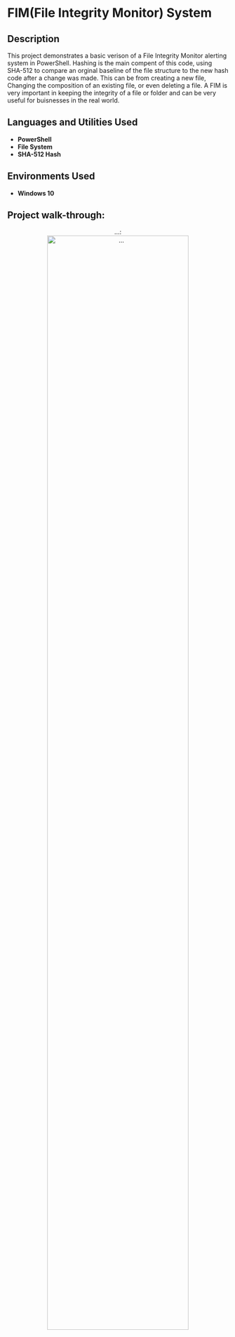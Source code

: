 <h1>FIM(File Integrity Monitor) System </h1>

<h2>Description</h2>
This project demonstrates a basic verison of a File Integrity Monitor alerting system in PowerShell. Hashing is the main compent of this code, using SHA-512 to compare an orginal baseline of the file structure to the new hash code after a change was made. This can be from creating a new file, Changing the composition of an existing file, or even deleting a file. A FIM is very important in keeping the integrity of a file or folder and can be very useful for buisnesses in the real world.  
<br />


<h2>Languages and Utilities Used</h2>

- <b>PowerShell</b> 
- <b>File System</b>
- <b>SHA-512 Hash</b>

<h2>Environments Used </h2>

- <b>Windows 10</b>

<h2>Project walk-through:</h2>

<p align="center">
...: <br/>
<img src="..." height="80%" width="80%" alt="..."/>
<br />
<br />

</p>
